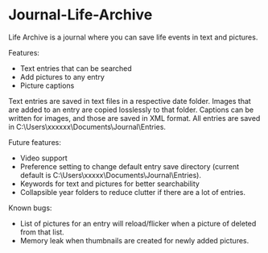 # Journal-Life-Archive

Life Archive is a journal where you can save life events in text and pictures. 


Features: 
- Text entries that can be searched
- Add pictures to any entry
- Picture captions


Text entries are saved in text files in a respective date folder. Images that are added to an entry are copied losslessly to that folder. Captions can be written for images, and those are saved in XML format.
All entries are saved in C:\Users\xxxxxx\Documents\Journal\Entries. 


Future features: 
- Video support
- Preference setting to change default entry save directory (current default is C:\Users\xxxxx\Documents\Journal\Entries).
- Keywords for text and pictures for better searchability
- Collapsible year folders to reduce clutter if there are a lot of entries. 


Known bugs: 
- List of pictures for an entry will reload/flicker when a picture of deleted from that list. 
- Memory leak when thumbnails are created for newly added pictures.